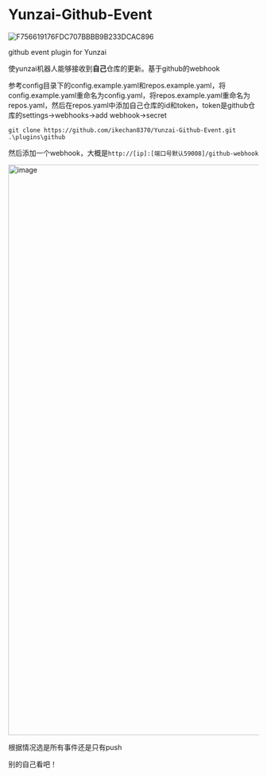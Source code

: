 # Yunzai-Github-Event
![F756619176FDC707BBBB9B233DCAC896](https://user-images.githubusercontent.com/21212372/228231656-4e6c65d1-7e63-4037-a30f-9cf8e9fe46da.gif)

github event plugin for Yunzai

使yunzai机器人能够接收到**自己**仓库的更新。基于github的webhook

参考config目录下的config.example.yaml和repos.example.yaml，将config.example.yaml重命名为config.yaml，将repos.example.yaml重命名为repos.yaml，然后在repos.yaml中添加自己仓库的id和token，token是github仓库的settings->webhooks->add webhook->secret

```
git clone https://github.com/ikechan8370/Yunzai-Github-Event.git .\plugins\github
```

然后添加一个webhook，大概是`http://[ip]:[端口号默认59008]/github-webhook`

<img width="1148" alt="image" src="https://user-images.githubusercontent.com/21212372/228236286-24384e83-aded-4fcc-ba61-1e1eb241aaa1.png">


根据情况选是所有事件还是只有push

别的自己看吧！
